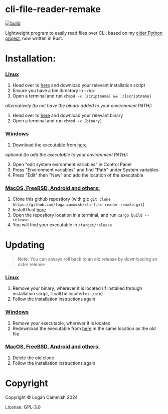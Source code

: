 # cli-file-reader-remake
[![build](https://github.com/logancammish/cli-file-reader-remake/actions/workflows/rust.yml/badge.svg)](https://github.com/logancammish/cli-file-reader-remake/actions/workflows/rust.yml)

Lightweight program to easily read files over CLI, based on my [older Python project](https://github.com/logancammish/cli-file-reader), now written in Rust.




# Installation: 
### <ins>Linux</ins>
1. Head over to [here](https://github.com/logancammish/cli-file-reader-remake/releases/latest) and download your relevant installation script
2. Ensure you have a bin directory in `~/bin`
3. Open a terminal and run `chmod -x [scriptname] && ./[scriptname]`
   
*alternatively (to not have the binary added to your environment PATH):*
1. Head over to [here](https://github.com/logancammish/cli-file-reader-remake/releases/latest) and download your relevant binary
2. Open a terminal and run `chmod -x [binary]`
### <ins>Windows</ins>
1. Download the executable from [here](https://github.com/logancammish/cli-file-reader-remake/releases/latest)

*optional (to add the executable to your environment PATH):*

2. Open "edit system evironment variables" in Control Panel
3. Press "Environment variables" and find "Path" under System variables
4. Press "Edit" then "New" and add the location of the executable

### <ins>MacOS, FreeBSD, Android and others:</ins>
1. Clone this github repository (with git: `git clone https://github.com/logancammish/cli-file-reader-remake.git`)
2. Install Rust [here](https://www.rust-lang.org/tools/install)
3. Open the repository location in a terminal, and run `cargo build --release`
4. You will find your executable in `/target/release`

# Updating
> Note: You can always roll back to an old release by downloading an older release
### <ins>Linux</ins>
1. Remove your binary, wherever it is located (if installed through installation script, it will be located in `~/bin`)
2. Follow the installation instructions again

### <ins>Windows</ins>
1. Remove your executable, wherever it is located
2. Redownload the executable from [here](https://github.com/logancammish/cli-file-reader-remake/releases/latest) in the same location as the old file

### <ins>MacOS, FreeBSD, Android and others:</ins>
1. Delete the old clone
2. Follow the installation instructions again
   
# Copyright
Copyright © Logan Cammish 2024

License: GPL-3.0


